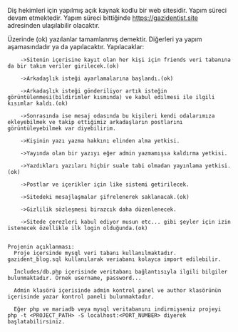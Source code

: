 Diş hekimleri için yapılmış açık kaynak kodlu bir web sitesidir. Yapım süreci devam etmektedir. Yapım süreci bittiğinde https://gazidentist.site adresinden ulaşılabilir olacaktır.

 Üzerinde (ok) yazılanlar tamamlanmış demektir. Diğerleri ya yapım aşamasındadır ya da yapılacaktır.
 Yapılacaklar: 
 
        ->Sitenin içerisine kayıt olan her kişi için friends veri tabanına da bir takım veriler girilecek.(ok)
        
        ->Arkadaşlık isteği ayarlamalarına başlandı.(ok)
        
        ->Arkadaşlık isteği gönderiliyor artık isteğin görüntülenmesi(bildirimler kısmında) ve kabul edilmesi ile ilgili kısımlar kaldı.(ok)
        
        ->Sonrasında ise mesaj odasında bu kişileri kendi odalarımıza ekleyebilmek ve takip ettiğimiz arkadaşların postlarını görüntüleyebilmek var diyebilirim.
        
        ->Kişinin yazı yazma hakkını elinden alma yetkisi.
        
        ->Yayında olan bir yazıyı eğer admin yazmamışsa kaldırma yetkisi.
        
        ->Yazdıkları yazıları hiçbir suale tabi olmadan yayınlama yetkisi.(ok)
        
        ->Postlar ve içerikler için like sistemi getirilecek.
        
        ->Sitedeki mesajlaşmalar şifrelenerek saklanacak.(ok)
        
        ->Gizlilik sözleşmesi birazcık daha düzenlenecek. 
        
        ->Sitede çerezleri kabul ediyor musun etc... gibi şeyler için izin istenecek özellikle ilk login olduğunda.(ok)
        

    Projenin açıklanması:
      Proje içersinde mysql veri tabanı kullanılmaktadır. gazident_blog.sql kullanılarak veriabanı kolayca import edilebilir.
      
      İncludes/db.php içerisinde veritabanı bağlantısıyla ilgili bilgiler bulunmaktadır. Örnek username, password...
      
      Admin klasörü içerisinde admin kontrol panel ve author klasörünün içerisinde yazar kontrol paneli bulunmaktadır.
      
      Eğer php ve mariadb veya mysql veritabanını indirmişseniz projeyi php -t <PROJECT_PATH> -S localhost:<PORT_NUMBER> diyerek başlatabilirsiniz.
      
